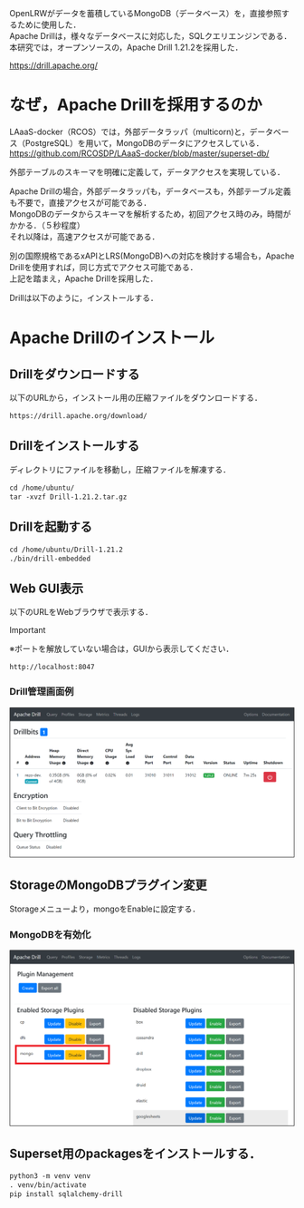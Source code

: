 OpenLRWがデータを蓄積しているMongoDB（データベース）を，直接参照するために使用した．  
Apache Drillは，様々なデータベースに対応した，SQLクエリエンジンである．  
本研究では，オープンソースの，Apache Drill 1.21.2を採用した．  

https://drill.apache.org/
  
# なぜ，Apache Drillを採用するのか

LAaaS-docker（RCOS）では，外部データラッパ（multicorn)と，データベース（PostgreSQL）を用いて，MongoDBのデータにアクセスしている．  
https://github.com/RCOSDP/LAaaS-docker/blob/master/superset-db/

外部テーブルのスキーマを明確に定義して，データアクセスを実現している．  
  
Apache Drillの場合，外部データラッパも，データベースも，外部テーブル定義も不要で，直接アクセスが可能である．  
MongoDBのデータからスキーマを解析するため，初回アクセス時のみ，時間がかかる．（５秒程度）  
それ以降は，高速アクセスが可能である．  
  
別の国際規格であるxAPIとLRS(MongoDB)への対応を検討する場合も，Apache Drillを使用すれば，同じ方式でアクセス可能である．  
上記を踏まえ，Apache Drillを採用した．
  
Drillは以下のように，インストールする．   

# Apache Drillのインストール
## Drillをダウンロードする
以下のURLから，インストール用の圧縮ファイルをダウンロードする．  
```
https://drill.apache.org/download/
```

## Drillをインストールする
ディレクトリにファイルを移動し，圧縮ファイルを解凍する．  
```
cd /home/ubuntu/
tar -xvzf Drill-1.21.2.tar.gz
```

## Drillを起動する
```
cd /home/ubuntu/Drill-1.21.2
./bin/drill-embedded
```

## Web GUI表示
以下のURLをWebブラウザで表示する．  

> [!IMPORTANT]
> ※ポートを解放していない場合は，GUIから表示してください．

```
http://localhost:8047
```

### Drill管理画面例
![Drill管理画面例](image/drill_admin.png)

## StorageのMongoDBプラグイン変更
Storageメニューより，mongoをEnableに設定する．  

### MongoDBを有効化
![MongoDBを有効化](image/drill_opt.png)

## Superset用のpackagesをインストールする．
```
python3 -m venv venv
. venv/bin/activate
pip install sqlalchemy-drill
```
